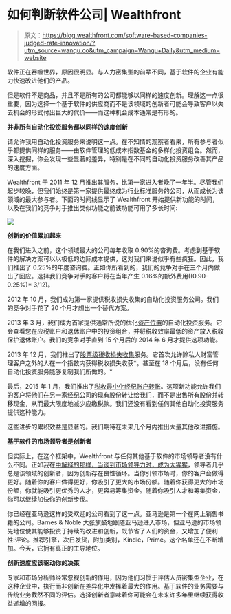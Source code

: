 # 如何判断软件公司| Wealthfront

> 原文：<https://blog.wealthfront.com/software-based-companies-judged-rate-innovation/?utm_source=wanqu.co&utm_campaign=Wanqu+Daily&utm_medium=website>

软件正在吞噬世界，原因很明显。与人力密集型的前辈不同，基于软件的企业有能力快速改进他们的产品。

但是软件不是商品，并且不是所有的公司都能够以同样的速度创新。理解这一点很重要，因为选择一个基于软件的供应商而不是该领域的创新者可能会导致客户以失去机会的形式付出巨大的代价——而这种机会成本通常是有形的。

**并非所有自动化投资服务都以同样的速度创新**

请允许我用自动化投资服务来说明这一点。在不知情的观察者看来，所有参与者似乎都提供同样的服务——由软件管理的低成本指数基金的多样化投资组合。然而，深入挖掘，你会发现一些显著的差异，特别是在不同的自动化投资服务改善其产品的速度方面。

Wealthfront 于 2011 年 12 月推出其服务，比第一家进入者晚了一年半。尽管我们起步较晚，但我们始终是第一家提供最终成为行业标准服务的公司，从而成长为该领域的最大参与者。下面的时间线显示了 Wealthfront 开始提供新功能的时间，以及在我们的竞争对手推出类似功能之前该功能可用了多长时间:

![](img/a5c22c8aba3f6a18fa401480ed7941bc.png)

**创新的价值累加起来**

在我们进入之前，这个领域最大的公司每年收取 0.90%的咨询费。考虑到基于软件的解决方案可以以极低的边际成本提供，这对我们来说似乎有些疯狂。因此，我们推出了 0.25%的年度咨询费。正如你所看到的，我们的竞争对手在三个月内做出了回应。选择我们竞争对手的客户将在当年产生 0.16%的额外费用((0.90–0.25%)* 3/12)。

2012 年 10 月，我们成为第一家提供税收损失收集的自动化投资服务公司。我们的竞争对手花了 20 个月才想出一个替代方案。

2013 年 3 月，我们成为首家提供通常所说的优化[资产位置](https://www.wealthfront.com/blog/differentiated-asset-location-a-case-for-certain-young-investors/)的自动化投资服务。它会查看您在应税账户和退休账户中的投资组合，并将税收效率最低的资产放入税收保护退休账户。我们的竞争对手直到 15 个月后的 2014 年 6 月才提供这项功能。

2013 年 12 月，我们推出了[股票级税收损失收集](https://www.wealthfront.com/tax-optimized-direct-indexing)服务。它首次允许除私人财富管理客户之外的人在一个指数内获得税收损失收获*。甚至在 18 个月后，没有任何自动化投资服务能够复制我们所做的。*

最后，2015 年 1 月，我们推出了[税收最小化经纪账户转账](https://www.wealthfront.com/blog/introducing-tax-minimized-brokerage-account-transfers/)。这项新功能允许我们的客户将他们在另一家经纪公司的现有股份转让给我们，而不是出售所有股份并转移现金，从而最大限度地减少应缴税款。我们还没有看到任何其他自动化投资服务提供这种能力。

这些进步的累积效益是显著的。我们期待在未来几个月内推出大量其他改进措施。

**基于软件的市场领导者是创新者**

但实际上，在这个框架中，Wealthfront 与任何其他基于软件的市场领导者没有什么不同。正如我在[中解释的那样，当谈到市场领导力时，成为大猩猩](http://firstround.com/review/When-it-Comes-to-Market-Leadership-Be-the-Gorilla/)，领导者几乎总是该领域的创新者，因为创新存在良性循环。当你引领市场时，你的客户会做得更好。随着你的客户做得更好，你吸引了更大的市场份额。随着你获得更大的市场份额，你就能吸引更优秀的人才，更容易筹集资金。随着你吸引人才和筹集资金，你可以继续加快你的创新步伐。

你已经在亚马逊这样的受欢迎的公司看到了这一点。亚马逊是第一个在网上销售书籍的公司。Barnes & Noble 大张旗鼓地跟随亚马逊进入市场，但亚马逊的市场领先地位使其能够投资于持续的改进和创新，既节省了人们的资金，又增加了便利性:评论。推荐引擎，次日发货，附加类别，Kindle，Prime。这个名单还在不断增加。今天，它拥有真正的主导地位。

**创新速度应该驱动你的决策**

专家和市场分析师经常忽视创新的作用，因为他们习惯于评估人员密集型企业，在这种企业中，执行而非创新在差异化中发挥着最大的作用。基于软件的业务需要与传统业务截然不同的评估。选择创新者意味着你可能会在未来许多年里继续获得收益递增的回报。